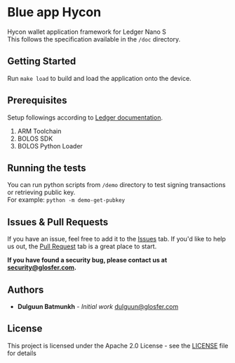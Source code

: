 # Blue app Hycon

Hycon wallet application framework for Ledger Nano S  
This follows the specification available in the `/doc` directory.

## Getting Started

Run `make load` to build and load the application onto the device.

## Prerequisites

Setup followings according to [Ledger documentation](https://ledger.readthedocs.io/en/2/userspace/getting_started.html).
1. ARM Toolchain
2. BOLOS SDK
3. BOLOS Python Loader

## Running the tests

You can run python scripts from `/demo` directory to test signing transactions or retrieving public key.  
For example: `python -m demo-get-pubkey`

## Issues & Pull Requests

If you have an issue, feel free to add it to the [Issues]() tab.
If you'd like to help us out, the [Pull Request]() tab is a great place to start.

**If you have found a security bug, please contact us at [security@glosfer.com](security@glosfer.com).**

## Authors

* **Dulguun Batmunkh** - *Initial work* <dulguun@glosfer.com>

## License

This project is licensed under the Apache 2.0 License - see the [LICENSE](LICENSE) file for details

